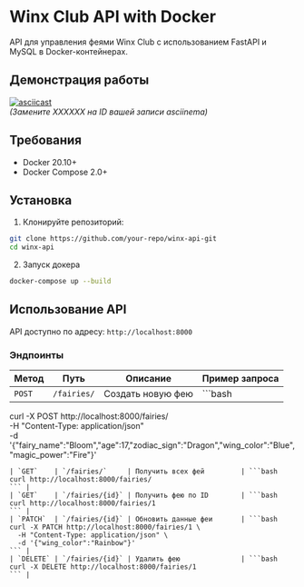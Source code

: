 # Winx Club API with Docker

API для управления феями Winx Club с использованием FastAPI и MySQL в Docker-контейнерах.

## Демонстрация работы
[![asciicast](https://asciinema.org/a/yaCCWGf8wfrhGKee0BLTlIaS1.svg)](https://asciinema.org/a/yaCCWGf8wfrhGKee0BLTlIaS1)  
*(Замените XXXXXX на ID вашей записи asciinema)*

## Требования
- Docker 20.10+
- Docker Compose 2.0+

## Установка
1. Клонируйте репозиторий:
```bash
git clone https://github.com/your-repo/winx-api-git
cd winx-api
```
2. Запуск докера
```bash
docker-compose up --build
```

##  Использование API

API доступно по адресу: `http://localhost:8000`

### Эндпоинты

| Метод  | Путь            | Описание                  | Пример запроса |
|--------|-----------------|---------------------------|----------------|
| `POST`   | `/fairies/`     | Создать новую фею         | ```bash
curl -X POST http://localhost:8000/fairies/ \
  -H "Content-Type: application/json" \
  -d '{"fairy_name":"Bloom","age":17,"zodiac_sign":"Dragon","wing_color":"Blue","magic_power":"Fire"}'
``` |
| `GET`    | `/fairies/`     | Получить всех фей         | ```bash
curl http://localhost:8000/fairies/
``` |
| `GET`    | `/fairies/{id}` | Получить фею по ID        | ```bash
curl http://localhost:8000/fairies/1
``` |
| `PATCH`  | `/fairies/{id}` | Обновить данные феи       | ```bash
curl -X PATCH http://localhost:8000/fairies/1 \
  -H "Content-Type: application/json" \
  -d '{"wing_color":"Rainbow"}'
``` |
| `DELETE` | `/fairies/{id}` | Удалить фею               | ```bash
curl -X DELETE http://localhost:8000/fairies/1
``` |
